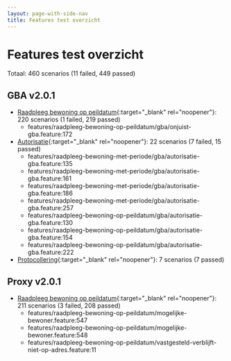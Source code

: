 ```yaml
---
layout: page-with-side-nav
title: Features test overzicht
---
```

# Features test overzicht

Totaal: 460 scenarios (11 failed, 449 passed)

## GBA v2.0.1

- [Raadpleeg bewoning op peildatum](./test-report-raadpleeg-bewoning-op-peildatum-gba.html){:target="_blank" rel="noopener"}: 220 scenarios (1 failed, 219 passed)
    - features/raadpleeg-bewoning-op-peildatum/gba/onjuist-gba.feature:172
- [Autorisatie](./test-report-autorisatie-gba.html){:target="_blank" rel="noopener"}: 22 scenarios (7 failed, 15 passed)
    - features/raadpleeg-bewoning-met-periode/gba/autorisatie-gba.feature:135
    - features/raadpleeg-bewoning-met-periode/gba/autorisatie-gba.feature:161
    - features/raadpleeg-bewoning-met-periode/gba/autorisatie-gba.feature:186
    - features/raadpleeg-bewoning-met-periode/gba/autorisatie-gba.feature:257
    - features/raadpleeg-bewoning-op-peildatum/gba/autorisatie-gba.feature:130
    - features/raadpleeg-bewoning-op-peildatum/gba/autorisatie-gba.feature:154
    - features/raadpleeg-bewoning-op-peildatum/gba/autorisatie-gba.feature:222
- [Protocollering](./test-report-protocollering-gba.html){:target="_blank" rel="noopener"}: 7 scenarios (7 passed)


## Proxy v2.0.1

- [Raadpleeg bewoning op peildatum](./test-report-raadpleeg-bewoning-op-peildatum.html){:target="_blank" rel="noopener"}: 211 scenarios (3 failed, 208 passed)
    - features/raadpleeg-bewoning-op-peildatum/mogelijke-bewoner.feature:547
    - features/raadpleeg-bewoning-op-peildatum/mogelijke-bewoner.feature:548
    - features/raadpleeg-bewoning-op-peildatum/vastgesteld-verblijft-niet-op-adres.feature:11
